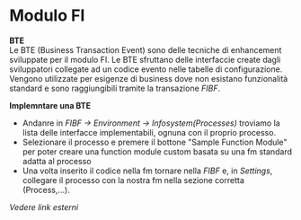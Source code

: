<h1>Modulo FI</h1>

**BTE**   
Le BTE (Business Transaction Event) sono delle tecniche di enhancement sviluppate per il modulo FI. Le BTE sfruttano delle interfaccie 
create dagli sviluppatori collegate ad un codice evento nelle tabelle di configurazione. Vengono utilizzate per esigenze di business 
dove non esistano funzionalità standard e sono raggiungibili tramite la transazione *FIBF*.    

**Implemntare una BTE**
- Andanre in *FIBF -> Environment -> Infosystem(Processes)* troviamo la lista delle interfacce implementabili, 
ognuna con il proprio processo.   
- Selezionare il processo e premere il bottone "Sample Function Module" per poter creare una function module custom basata su una fm 
standard adatta al processo   
- Una volta inserito il codice nella fm tornare nella *FIBF* e, in *Settings*, collegare il processo con la nostra fm nella sezione 
corretta (Process,...).

*Vedere link esterni*
